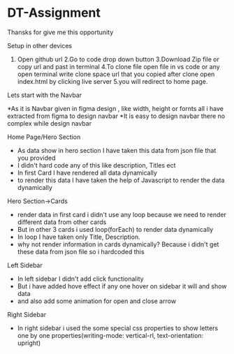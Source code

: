 ﻿# DT-Assignment

Thansks for give me this opportunity

Setup in other devices 
1. Open github url
2.Go to code drop down button 
3.Download Zip file or copy url and past in terminal
4.To clone file open file in vs code or any
   open terminal write clone space url that you copied
   after clone open index.html by clicking live server
5.you will redirect to home page.

Lets start with the Navbar

*As it is Navbar given in figma design , like width, height or fornts all i have extracted from figma to design navbar
*It is easy to design navbar there no complex while design navbar

Home Page/Hero Section
* As data show in hero section I have taken this data from json file that you provided
* I didn't hard code any of this like description, Titles ect
* In first Card I have rendered all data dynamically 
* to render this data I have taken the help of Javascript to render the data dynamically

Hero Section->Cards 
* render data in first card i didn't use any loop because we need to render different data 
from other cards
* But in other 3 cards i used loop(forEach) to render data dynamically 
* In loop I have taken only Title, Description.
* why not render information in cards dynamically?
  Because i didn't get these data from json file so i hardcoded this 

Left Sidebar
* In left sidebar I didn't add click functionality 
* But i have added hove effect if any one hover on sidebar it will and show data
* and also add some animation for open and close arrow 

Right Sidebar
* In right sidebar i used the some special css properties to show letters one by one
   properties(writing-mode: vertical-rl,  text-orientation: upright)


